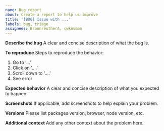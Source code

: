 ```yaml
---
name: Bug report
about: Create a report to help us improve
title: '[BUG] Issue with ...'
labels: bug, triage
assignees: BraunreutherA, cwkosman
---
```


**Describe the bug**
A clear and concise description of what the bug is.

**To reproduce**
Steps to reproduce the behavior:

1. Go to '...'
2. Click on '....'
3. Scroll down to '....'
4. See error

**Expected behavior**
A clear and concise description of what you expected to happen.

**Screenshots**
If applicable, add screenshots to help explain your problem.

**Versions**
Please list packages version, browser, node version, etc.

**Additional context**
Add any other context about the problem here.
